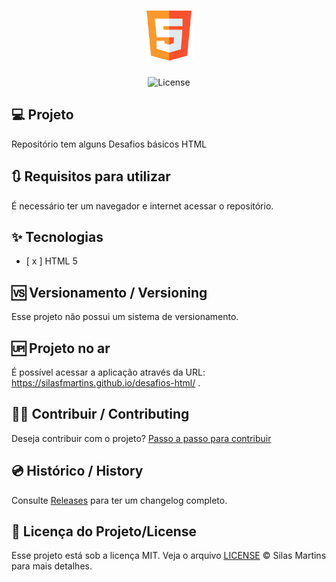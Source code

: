 <h1 align="center">
  <img alt="Desafios HTML" height="80" title="Plant Manager" src="./image.png" />
</h1>

<p align="center">
  <img alt="License" src="https://img.shields.io/github/license/silasfmartins/desafios-html">
</p>

## 💻 Projeto
Repositório tem alguns Desafios básicos HTML

## 🔃 Requisitos para utilizar

É necessário ter um navegador e internet acessar o repositório.

## ✨ Tecnologias

-   [ x ] HTML 5

## 🆚 Versionamento / Versioning

Esse projeto não possui um sistema de versionamento.

## 🆙 Projeto no ar

É possível acessar a aplicação através da URL: https://silasfmartins.github.io/desafios-html/ .

## 👨‍💻 Contribuir / Contributing

Deseja contribuir com o projeto? [Passo a passo para contribuir](https://github.com/silasfmartins/desafios-html/blob/master/Contributing.md)

## 💿 Histórico / History

Consulte [Releases](https://github.com/silasfmartins/desafios-html/releases) para ter um changelog completo.

## 📄 Licença do Projeto/License

Esse projeto está sob a licença MIT. Veja o arquivo [LICENSE](https://github.com/silasfmartins/theme-switcher/blob/main/LICENSE) © Silas Martins para mais detalhes.

<br />

